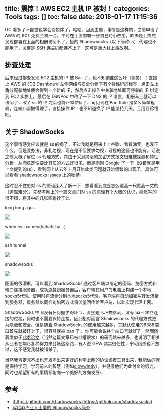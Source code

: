 title: 震惊！AWS EC2 主机 IP 被封！
categories: Tools
tags: []
toc: false
date: 2018-01-17 11:15:36
---


UC 看多了不自觉也学会震惊体了，哈哈。回到主题，事情是这样的，之前申请了 AWS 的 EC2 免费主机一台，平时在上面部署一些自己的小应用，昨天晚上突然发现部署在上面的相册访问不了，搭的 Shadowsocks（以下简称ss） 代理也不能用了，关键是 SSH 连主机都连不上了，这可是重大线上事故啊。 

<!-- more -->

## 排查处理

后来经过排查发现 EC2 主机的 IP 被 Ban 了，也不知道谁这么坏（偷笑）！直接上 AWS 的 EC2 Dashboard 左侧网络与安全分组下有个弹性IP的标签，点击左上角分配新地址便会得到一个新的 IP，然后点击操作中关联地址即可将新的 IP 绑定到 EC2 实例上。最后在 DSNPod 中改了一下 DNS 的 IP 设置，相册马上就可以访问了，改了 ss 的 IP 之后也能正常使用了。可见现在 Ban Rule 是多么简单粗暴，连端口都懒得理了，直接操作 IP！也不知道换了 IP 能坚持几天，且用且珍惜吧。

## 关于 ShadowSocks

这个事情感觉应该就是 ss 的锅了，不过我就是用来上上谷歌、看看油管，也没干什么，但是没办法，非礼勿视，现在是不但要求勿视，可视的途径也不能有。话说之前大概了解过 ss 代理方式，其由于采用灵活的加密方式报文很难被探测和特征分析，从而稳定性要比其它的方式好很多。但是刚刚 Google 了一下（没错就是用上文提到的ss），看到网上从去年十月开始此类问题就开始频繁的出现了。具体可以看看 shadowsocks [issues](https://github.com/shadowsocks/shadowsocks/issues/988) 上的吐槽。

这时忍不住想对 ss 的原理深入了解一下，想看看到底是怎么道高一尺魔高一丈的（道魔难分），先参考网上的一篇文章[1]对 ss 的原理有个大概的认识，感觉写的很不错，将其中的几张图摘抄于此。

long long ago…

![](http://7xry05.com1.z0.glb.clouddn.com/201801172030_415.png)

when evil comes(hahahaha...)

![](http://7xry05.com1.z0.glb.clouddn.com/201801172032_134.png)

ssh tunnel

![](http://7xry05.com1.z0.glb.clouddn.com/201801172035_505.png)

shadowsocks

![](http://7xry05.com1.z0.glb.clouddn.com/201801172036_151.png)


图画的很清晰，可以看到 ShadowSocks 通过客户端以指定的密码、加密方式和端口连接服务器，成功连接到服务器后，客户端在用户的电脑上构建一个本地socks5代理。使用时将流量分到本地socks5代理，客户端将自动加密并转发流量到服务器，服务器以同样的加密方式将流量回传给客户端，以此实现代理上网。

ShadowSocks 中间没有任何握手的环节，直接是TCP数据流，没有 SSH 建立连接的过程，同时也不需要保持连接。因此相对而言 Shadowsocks 的代理方式更为隐蔽和安全。但是随着 ShadowSocks 的使用越来越多，其默认使用的8388端口首先就被盯上了，很容易就被 ban 了。 你可能会说换个端口号就好了，然而随着类似于[此类论文](http://ieeexplore.ieee.org/document/8048116/?reload=true#full-text-section)（当然这篇文章已被吐槽很水）的研究越来越多，也说明了相关从业者在竭尽各种努力来封堵这条路，有人说 GFW 其实很任性，宁可错杀也不放过，这不感觉我就被错杀了。

当然我肯定想不出也开发不出来更好的科学上网的协议或者工具出来，我能做的就是保持学习，学习前人的智慧（例如[clowwindy](https://github.com/clowwindy)），并感激他们为此付出的努力，同时也希望所有的事情都能向一个美好的方向发展~


## 参考

- [https://github.com/shadowsocks](https://github.com/shadowsocks)
- [写给非专业人士看的 Shadowsocks 简介](https://vc2tea.com/whats-shadowsocks/)
